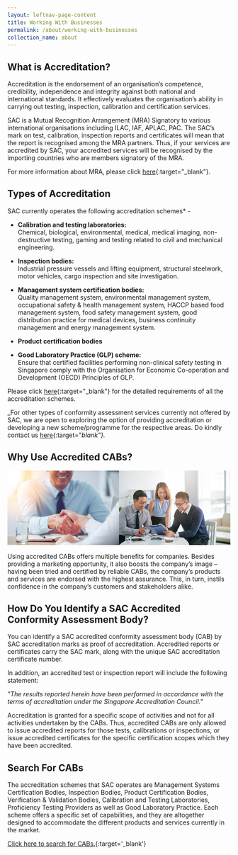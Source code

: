 ```yaml
---
layout: leftnav-page-content
title: Working With Businesses
permalink: /about/working-with-businesses
collection_name: about
---
```


## What is Accreditation?
Accreditation is the endorsement of an organisation’s competence, credibility, independence and integrity against both national and international standards. It effectively evaluates the organisation’s ability in carrying out testing, inspection, calibration and certification services.

SAC is a Mutual Recognition Arrangement (MRA) Signatory to various international organisations including ILAC, IAF, APLAC, PAC. The SAC’s mark on test, calibration, inspection reports and certificates will mean that the report is recognised among the MRA partners. Thus, if your services are accredited by SAC, your accredited services will be recognised by the importing countries who are members signatory of the MRA.

For more information about MRA, please click [here](mutual-recognition-arrangement){:target="_blank"}.

## Types of Accreditation
SAC currently operates the following accreditation schemes* -
 
* **Calibration and testing laboratories:**  
Chemical, biological, environmental, medical, medical imaging, non-destructive testing, gaming and testing related to civil and mechanical engineering.

* **Inspection bodies:**  
Industrial pressure vessels and lifting equipment, structural steelwork, motor vehicles, cargo inspection and site investigation.

* **Management system certification bodies:**  
Quality management system, environmental management system, occupational safety & health management system, HACCP based food management system, food safety management system, good distribution practice for medical devices, business continuity management and energy management system.

* **Product certification bodies**

* **Good Laboratory Practice (GLP) scheme:**  
Ensure that certified facilities performing non-clinical safety testing in Singapore comply with the Organisation for Economic Co-operation and Development (OECD) Principles of GLP.

Please click [here](/services/accreditation-services){:target="_blank"} for the detailed requirements of all the accreditation schemes.

_For other types of conformity assessment services currently not offered by SAC, we are open to exploring the option of providing accreditation or developing a new scheme/programme for the respective areas. Do kindly contact us [here](/contact-us){:target="_blank"}._

## Why Use Accredited CABs?
![working with businesses](/images/about/working-with-businesses.jpg)

Using accredited CABs offers multiple benefits for companies. Besides providing a marketing opportunity, it also boosts the company’s image – having been tried and certified by reliable CABs, the company’s products and services are endorsed with the highest assurance. This, in turn, instils confidence in the company’s customers and stakeholders alike.



## How Do You Identify a SAC Accredited Conformity Assessment Body?

You can identify a SAC accredited conformity assessment body (CAB) by SAC accreditation marks as proof of accreditation. Accredited reports or certificates carry the SAC mark, along with the unique SAC accreditation certificate number. 

In addition, an accredited test or inspection report will include the following statement:

_"The results reported herein have been performed in accordance with the terms of accreditation under the Singapore Accreditation Council."_

Accreditation is granted for a specific scope of activities and not for all activities undertaken by the CABs. Thus, accredited CABs are only allowed to issue accredited reports for those tests, calibrations or inspections, or issue accredited certificates for the specific certification scopes which they have been accredited.

## Search For CABs

The accreditation schemes that SAC operates are Management Systems Certification Bodies, Inspection Bodies, Product Certification Bodies, Verification & Validation Bodies, Calibration and Testing Laboratories, Proficiency Testing Providers as well as Good Laboratory Practice. Each scheme offers a specific set of capabilities, and they are altogether designed to accommodate the different products and services currently in the market.

[Click here to search for CABs.](https://www.sac-accreditation.gov.sg/cab/acab/Pages/search_acab.aspx){:target='_blank'}

